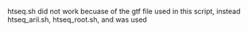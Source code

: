 htseq.sh did not work becuase of the gtf file used in this script, instead htseq_aril.sh, htseq_root.sh, and  was used
